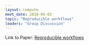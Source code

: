 ```yaml
---
layout: compute
meet_date: 2018-05-03
topic: "Reproducible workflows"
leaders: "Group Discussion"
---
```


Link to Paper: [Reproducible workflows](http://datasci.kitzes.com/lessons/python/reproducible_workflow.html)

